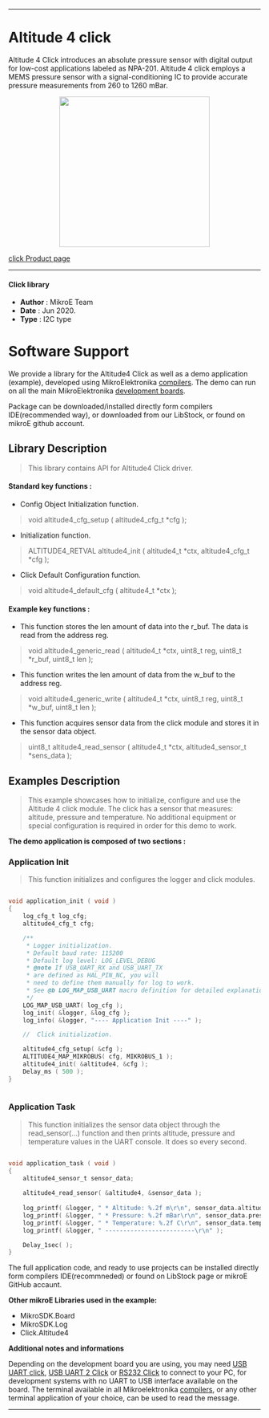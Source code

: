 
---
# Altitude 4 click

Altitude 4 Click introduces an absolute pressure sensor with digital output for low-cost applications labeled as NPA-201. Altitude 4 click employs a MEMS pressure sensor with a signal-conditioning IC to provide accurate pressure measurements from 260 to 1260 mBar.

<p align="center">
  <img src="https://download.mikroe.com/images/click_for_ide/altitude4_click.png" height=300px>
</p>


[click Product page](https://www.mikroe.com/altitude-4-click)

---


#### Click library 

- **Author**        : MikroE Team
- **Date**          : Jun 2020.
- **Type**          : I2C type


# Software Support

We provide a library for the Altitude4 Click 
as well as a demo application (example), developed using MikroElektronika 
[compilers](https://shop.mikroe.com/compilers). 
The demo can run on all the main MikroElektronika [development boards](https://shop.mikroe.com/development-boards).

Package can be downloaded/installed directly form compilers IDE(recommended way), or downloaded from our LibStock, or found on mikroE github account. 

## Library Description

> This library contains API for Altitude4 Click driver.

#### Standard key functions :

- Config Object Initialization function.
> void altitude4_cfg_setup ( altitude4_cfg_t *cfg ); 
 
- Initialization function.
> ALTITUDE4_RETVAL altitude4_init ( altitude4_t *ctx, altitude4_cfg_t *cfg );

- Click Default Configuration function.
> void altitude4_default_cfg ( altitude4_t *ctx );


#### Example key functions :

- This function stores the len amount of data into the r_buf. The data is read from
  the address reg.
> void altitude4_generic_read ( altitude4_t *ctx, uint8_t reg, uint8_t *r_buf, uint8_t len );
 
- This function writes the len amount of data from the w_buf to the address reg.
> void altitude4_generic_write ( altitude4_t *ctx, uint8_t reg, uint8_t *w_buf, uint8_t len );

- This function acquires sensor data from the click module and stores it in the
  sensor data object.
> uint8_t altitude4_read_sensor ( altitude4_t *ctx, altitude4_sensor_t *sens_data );

## Examples Description

> This example showcases how to initialize, configure and use the Altitude 4 click module. The
  click has a sensor that measures: altitude, pressure and temperature. No additional equipment
  or special configuration is required in order for this demo to work. 

**The demo application is composed of two sections :**

### Application Init 

> This function initializes and configures the logger and click modules. 

```c

void application_init ( void )
{
    log_cfg_t log_cfg;
    altitude4_cfg_t cfg;

    /** 
     * Logger initialization.
     * Default baud rate: 115200
     * Default log level: LOG_LEVEL_DEBUG
     * @note If USB_UART_RX and USB_UART_TX 
     * are defined as HAL_PIN_NC, you will 
     * need to define them manually for log to work. 
     * See @b LOG_MAP_USB_UART macro definition for detailed explanation.
     */
    LOG_MAP_USB_UART( log_cfg );
    log_init( &logger, &log_cfg );
    log_info( &logger, "---- Application Init ----" );

    //  Click initialization.

    altitude4_cfg_setup( &cfg );
    ALTITUDE4_MAP_MIKROBUS( cfg, MIKROBUS_1 );
    altitude4_init( &altitude4, &cfg );
    Delay_ms ( 500 );
}
  
```

### Application Task

> This function initializes the sensor data object through the read_sensor(...) function and
  then prints altitude, pressure and temperature values in the UART console. It does so every
  second.

```c

void application_task ( void )
{
    altitude4_sensor_t sensor_data;
    
    altitude4_read_sensor( &altitude4, &sensor_data );
    
    log_printf( &logger, " * Altitude: %.2f m\r\n", sensor_data.altitude );
    log_printf( &logger, " * Pressure: %.2f mBar\r\n", sensor_data.pressure );
    log_printf( &logger, " * Temperature: %.2f C\r\n", sensor_data.temperature );
    log_printf( &logger, " -------------------------\r\n" );

    Delay_1sec( );
}  

```

The full application code, and ready to use projects can be  installed directly form compilers IDE(recommneded) or found on LibStock page or mikroE GitHub accaunt.

**Other mikroE Libraries used in the example:** 

- MikroSDK.Board
- MikroSDK.Log
- Click.Altitude4

**Additional notes and informations**

Depending on the development board you are using, you may need 
[USB UART click](https://shop.mikroe.com/usb-uart-click), 
[USB UART 2 Click](https://shop.mikroe.com/usb-uart-2-click) or 
[RS232 Click](https://shop.mikroe.com/rs232-click) to connect to your PC, for 
development systems with no UART to USB interface available on the board. The 
terminal available in all Mikroelektronika 
[compilers](https://shop.mikroe.com/compilers), or any other terminal application 
of your choice, can be used to read the message.



---
